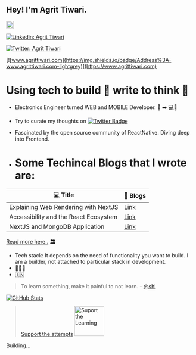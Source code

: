 ## Hey! I'm Agrit Tiwari.
<img src="https://media.giphy.com/media/hvRJCLFzcasrR4ia7z/giphy.gif" width="20px">

[![Linkedin: Agrit Tiwari](https://img.shields.io/badge/-Agrit%20Tiwari-blue?style=flat-square&logo=Linkedin&logoColor=white&link=https://www.linkedin.com/in/agrittiwari/)](https://www.linkedin.com/in/agrittiwari/)

[![Twitter: Agrit Tiwari](https://img.shields.io/twitter/follow/agrit_tiwari?style=social)](https://twitter.com/agrit_tiwari)

[![www.agrittiwari.com](https://img.shields.io/badge/Address%3A-www.agrittiwari.com-lightgrey)](https://www.agrittiwari.com)
  
# Using tech to build 🎩 write to think 🧠
* Electronics Engineer turned WEB and MOBILE Developer. 🔌 ➡️ 💻👨
* Try to curate my thoughts on [![Twitter Badge](http://img.shields.io/badge/-@agrit_tiwari-1ca0f1?style=social&logo=twitter&logoColor=blue&link=https://twitter.com/agrit_tiwari)](https://twitter.com/agrit_tiwari)
* Fascinated by the open source community of ReactNative. Diving deep into Frontend.

* # Some Techincal Blogs that I wrote are:

| 💻 **Title** | 🚀 **Blogs** |
| - | - |
|Explaining Web Rendering with NextJS | [Link](https://tech-blog.agrittiwari.com/web-rendering) |
|Accessibility and the React Ecosystem | [Link](https://tech-blog.agrittiwari.com/accessibility-and-the-react-ecosystem) |
|NextJS and MongoDB Application | [Link](https://tech-blog.agrittiwari.com/nextjs-and-mongodb-application-v1)|

 [Read more here..](https://tech-blog.agrittiwari.com) 🏛️
* Tech stack: It depends on the need of functionality you want to build. I am a builder, not attached to particular stack in development.
* 🏀⛹️‍♂️
* 🇮🇳
 > To learn something, make it painful to not learn. - [@shl](https://www.twitter.com/shl)


[![ GitHub Stats](https://github-readme-stats.vercel.app/api?username=agrittiwari&hide=issues&count_private=true&show_icons=true&theme=blueberry)](https://github.com/agrittiwari/github-readme-stats)

 

> [Support the attempts](https://www.buymeacoffee.com/agrittiwari) 
<a href="https://www.buymeacoffee.com/agrittiwari" target="_blank"><img src="https://cdn.buymeacoffee.com/buttons/v2/default-white.png" alt="Suport the Learning" width="80" ></a>


 Building...
